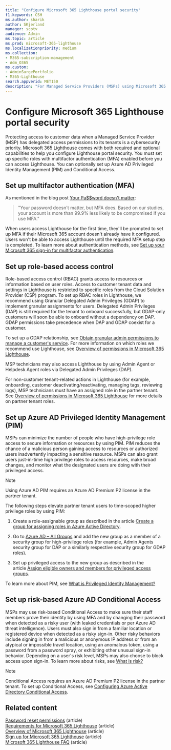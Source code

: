 ```yaml
---
title: "Configure Microsoft 365 Lighthouse portal security"
f1.keywords: CSH
ms.author: sharik
author: SKjerland
manager: scotv
audience: Admin
ms.topic: article
ms.prod: microsoft-365-lighthouse
ms.localizationpriority: medium
ms.collection:
- M365-subscription-management
- Adm_O365
ms.custom:
- AdminSurgePortfolio
- M365-Lighthouse                         
search.appverid: MET150
description: "For Managed Service Providers (MSPs) using Microsoft 365 Lighthouse, learn how to configure portal security."
---
```


# Configure Microsoft 365 Lighthouse portal security

Protecting access to customer data when a Managed Service Provider (MSP) has delegated access permissions to its tenants is a cybersecurity priority. Microsoft 365 Lighthouse comes with both required and optional capabilities to help you configure Lighthouse portal security. You must set up specific roles with multifactor authentication (MFA) enabled before you can access Lighthouse. You can optionally set up Azure AD Privileged Identity Management (PIM) and Conditional Access.

## Set up multifactor authentication (MFA)

As mentioned in the blog post [Your Pa$$word doesn't matter](https://techcommunity.microsoft.com/t5/azure-active-directory-identity/your-pa-word-doesn-t-matter/ba-p/731984):

> "Your password doesn't matter, but MFA does. Based on our studies, your account is more than 99.9% less likely to be compromised if you use MFA."

When users access Lighthouse for the first time, they'll be prompted to set up MFA if their Microsoft 365 account doesn't already have it configured. Users won't be able to access Lighthouse until the required MFA setup step is completed. To learn more about authentication methods, see [Set up your Microsoft 365 sign-in for multifactor authentication](https://support.microsoft.com/office/ace1d096-61e5-449b-a875-58eb3d74de14).

## Set up role-based access control

Role-based access control (RBAC) grants access to resources or information based on user roles. Access to customer tenant data and settings in Lighthouse is restricted to specific roles from the Cloud Solution Provider (CSP) program. To set up RBAC roles in Lighthouse, we recommend using Granular Delegated Admin Privileges (GDAP) to implement granular assignments for users. Delegated Admin Privileges (DAP) is still required for the tenant to onboard successfully, but GDAP-only customers will soon be able to onboard without a dependency on DAP. GDAP permissions take precedence when DAP and GDAP coexist for a customer. 

To set up a GDAP relationship, see [Obtain granular admin permissions to manage a customer's service](/partner-center/gdap-obtain-admin-permissions-to-manage-customer). For more information on which roles we recommend use Lighthouse, see [Overview of permissions in Microsoft 365 Lighthouse](m365-lighthouse-overview-of-permissions.md).

MSP technicians may also access Lighthouse by using Admin Agent or Helpdesk Agent roles via Delegated Admin Privileges (DAP).

For non-customer tenant-related actions in Lighthouse (for example, onboarding, customer deactivating/reactivating, managing tags, reviewing logs), MSP technicians must have an assigned role in the partner tenant. See [Overview of permissions in Microsoft 365 Lighthouse](m365-lighthouse-overview-of-permissions.md) for more details on partner tenant roles.

## Set up Azure AD Privileged Identity Management (PIM)

MSPs can minimize the number of people who have high-privilege role access to secure information or resources by using PIM. PIM reduces the chance of a malicious person gaining access to resources or authorized users inadvertently impacting a sensitive resource. MSPs can also grant users just-in-time high privilege roles to access resources, make broad changes, and monitor what the designated users are doing with their privileged access. 

> [!NOTE]
> Using Azure AD PIM requires an Azure AD Premium P2 license in the partner tenant.

The following steps elevate partner tenant users to time-scoped higher privilege roles by using PIM:

1. Create a role-assignable group as described in the article [Create a group for assigning roles in Azure Active Directory](/azure/active-directory/roles/groups-create-eligible).

2. Go to [Azure AD – All Groups](https://portal.azure.com/#blade/Microsoft_AAD_IAM/GroupsManagementMenuBlade/AllGroups) and add the new group as a member of a security group for high-privilege roles (for example, Admin Agents security group for DAP or a similarly respective security group for GDAP roles).

3. Set up privileged access to the new group as described in the article [Assign eligible owners and members for privileged access groups](/azure/active-directory/privileged-identity-management/groups-assign-member-owner).

To learn more about PIM, see [What is Privileged Identity Management?](/azure/active-directory/privileged-identity-management/pim-configure)

## Set up risk-based Azure AD Conditional Access

MSPs may use risk-based Conditional Access to make sure their staff members prove their identity by using MFA and by changing their password when detected as a risky user (with leaked credentials or per Azure AD threat intelligence). Users must also sign in from a familiar location or registered device when detected as a risky sign-in. Other risky behaviors include signing in from a malicious or anonymous IP address or from an atypical or impossible travel location, using an anomalous token, using a password from a password spray, or exhibiting other unusual sign-in behavior. Depending on a user's risk level, MSPs may also choose to block access upon sign-in. To learn more about risks, see [What is risk?](/azure/active-directory/identity-protection/concept-identity-protection-risks) 

> [!NOTE]
> Conditional Access requires an Azure AD Premium P2 license in the partner tenant. To set up Conditional Access, see [Configuring Azure Active Directory Conditional Access](/appcenter/general/configuring-aad-conditional-access).

## Related content

[Password reset permissions](/azure/active-directory/roles/permissions-reference#password-reset-permissions) (article)\
[Requirements for Microsoft 365 Lighthouse](m365-lighthouse-requirements.md) (article)\
[Overview of Microsoft 365 Lighthouse](m365-lighthouse-overview.md) (article)\
[Sign up for Microsoft 365 Lighthouse](m365-lighthouse-sign-up.md) (article)\
[Microsoft 365 Lighthouse FAQ](m365-lighthouse-faq.yml) (article)